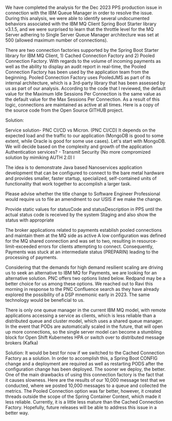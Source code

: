 We have completed the analysis for the Dec 2023 PPS production issue in connection with the IBM Queue Manager in order to resolve the issue. During this analysis, we were able to identify several undocumented behaviors associated with the IBM MQ Client Spring Boot Starter library v3.1.5, and we were surprised to learn that the throttle level for the MQ Server adhering to Single Server Queue Manager architecture was set at 500 (allowed maximum number of connections).

There are two connection factories supported by the Spring Boot Starter library for IBM MQ Client, 1) Cached Connection Factory and 2) Pooled Connection Factory. With regards to the volume of incoming payments as well as the ability to display an audit report in real-time, the Pooled Connection Factory has been used by the application team from the beginning. Pooled Connection Factory uses PooledJMS as part of its internal architecture, which is a 3rd-party library that has been assessed by us as part of our analysis. According to the code that I reviewed, the default value for the Maximum Idle Sessions Per Connection is the same value as the default value for the Max Sessions Per Connection. As a result of this logic, connections are maintained as active at all times. Here is a copy of the source code from the Open Source GITHUB project.

Solution:

Service solution- PNC CI/CD vs Micron. (PNC CI/CD)
It depends on the expected load and the traffic to our application (MongoDB is good to some extent, while Oracle is good for some use cases). Let's start with MongoDB. We will decide based on the complexity and growth of the application
Authentication services? - Transmit Security (No more compromized solution by mimiking AUTH 2.0) I

The idea is to demonstrate Java based Nanoservices application development that can be configured to connect to the bare metal hardware and provides smaller, faster startup, specialized, self-contained units of functionality that work together to accomplish a larger task.

Please advise whether the title change to Software Engineer Professional would require us to file an amendment to our USIS if we make the change.

Provide static values for statusCode and statusDescription in PPS until the actual status code is received by the system
Staging and also show the status with appropriate 

The broker applications related to payments establish pooled connections and maintain them at the MQ side as active
A low configuration was defined for the MQ shared connection and was set to two, resulting in resource-limit-exceeded errors for clients attempting to connect. Consequently, Payments was stuck at an intermediate status (PREPARIN) leading to the processing of payments.

Considering that the demands for high demand resilient scaling are driving us to seek an alternative to IBM MQ for Payments, we are looking for an alternative solution. PNC offers two options listed below. Redpand may be a better choice for us among these options. We reached out to Ravi this morning in response to the PNC Confluence search as they have already explored the possibility of a DSP mnemonic early in 2023. The same technology would be beneficial to us.

There is only one queue manager in the current IBM MQ model, with remote applications accessing a service as clients, which is less reliable than a distributed queue and cluster model, which uses a shared queue manager. In the event that PODs are automatically scaled in the future, that will open up more connections, so the single server model can become a stumbling block for Open Shift Kubernetes HPA or switch over to distributed message brokers (Kafka)

Solution:
It would be best for now if we switched to the Cached Connection Factory as a solution. In order to accomplish this, a Spring Boot CONFIG change and a deployment are required as well as restarting PODS after the configuration change has been deployed. The sooner we deploy, the better. One of the main drawbacks of using this connection factory is the fact that it causes slowness.
Here are the results of our 10,000 message test that we conducted, where we posted 10,000 messages to a queue and collected the metrics. The Pooled Connection option was far better, however, it created threads outside the scope of the Spring Container Context, which made it less reliable. Currently, it is a little less mature than the Cached Connection Factory. Hopefully, future releases will be able to address this issue in a better way.